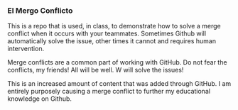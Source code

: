 
### El Mergo Conflicto

This is a repo that is used, in class, to demonstrate how to solve a merge conflict when it occurs with your teammates. Sometimes Github will automatically solve the issue, other times it cannot and requires human intervention.

Merge conflicts are a common part of working with GitHub. Do not fear the conflicts, my friends! All will be well. W will solve the issues!

This is an increased amount of content that was added through GitHub. I am entirely purposely causing a merge conflict to further my educational knowledge on Github.


